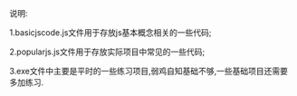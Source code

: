 说明:

1.basicjscode.js文件用于存放js基本概念相关的一些代码;

2.popularjs.js文件用于存放实际项目中常见的一些代码;

3.exe文件中主要是平时的一些练习项目,弱鸡自知基础不够,一些基础项目还需要多加练习.